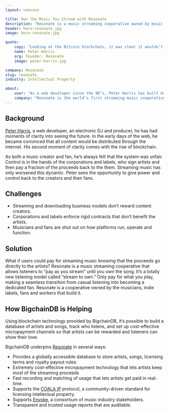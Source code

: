 ```yaml
---
layout: usecase

title: Own the Music You Stream with Resonate
description: "Resonate is a music streaming cooperative owned by music makers and the listeners who love them, supported by blockchain technology."
header: hero-resonate.jpg
image: hero-resonate.jpg

quote:
    copy: "Looking at the Bitcoin blockchain, it was clear it wouldn’t be able to handle Resonate’s use case. We met BigchainDB and realized, oh wait, they’ve solved this problem."
    name: Peter Harris
    org: Founder, Resonate
    image: peter-harris.jpg

company: Resonate
slug: resonate
industry: Intellectual Property

about:
    user: "As a web developer since the 90’s, Peter Harris has built hundreds of sites, working with numerous musicians from struggling artists to mid-level bands and platinum-selling superstars. Simultaneous to his day job as web developer, Peter experimented as a DJ and electronica producer. Finding many web and music publishing platforms lacking, this combination of background and insight is what led to the fundamental features being offered via Resonate."
    company: "Resonate is the world’s first streaming music cooperative with a totally new listening model called “stream to own.” Only pay for what you play, making a seamless transition from casual listening into becoming a dedicated fan. Resonate is a cooperative owned by the musicians, indie labels, fans and workers that build it."
---
```


## Background

[Peter Harris](https://resonate.is/profile/1/), a web developer, an electronic DJ and producer, he has had moments of clarity into seeing the future. In the early days of the web, he became convinced that all content would be distributed through the internet. His second moment of clarity comes with the rise of blockchain.

As both a music creator and fan, he’s always felt that the system was unfair. Control is in the hands of the corporations and labels, who sign artists and then pay a fraction of the proceeds back to the them. Streaming music has only worsened this dynamic. Peter sees the opportunity to give power and control back to the creators and their fans.

## Challenges

- Streaming and downloading business models don’t reward content creators.
- Corporations and labels enforce rigid contracts that don’t benefit the artists.
- Musicians and fans are shut out on how platforms run, operate and function.

## Solution

What if users could pay for streaming music knowing that the proceeds go directly to the artists? Resonate is a music streaming cooperative that allows listeners to “pay as you stream” until you own the song. It’s a totally new listening model called “stream to own.” Only pay for what you play, making a seamless transition from casual listening into becoming a dedicated fan. Resonate is a cooperative owned by the musicians, indie labels, fans and workers that build it.

## How BigchainDB is Helping

Using blockchain technology provided by BigchainDB, it’s possible to build a database of artists and songs, track who listens, and set up cost-effective micropayment channels so that artists can be rewarded and listeners can show their love.

BigchainDB underpins [Resonate](https://resonate.is/) in several ways:

- Provides a globally accessible database to store artists, songs, licensing terms and royalty payout rules.
- Extremely cost-effective micropayment technology that lets artists keep most of the streaming proceeds
- Fast recording and matching of usage that lets artists get paid in real-time.
- Supports the [COALA IP](https://www.coalaip.org) protocol, a community-driven standard for licensing intellectual property.
- Supports [Envoke](https://envoke.org), a consortium of music industry stakeholders.
- Transparent and trusted usage reports that are auditable.
